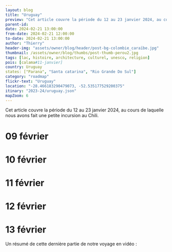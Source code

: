 ```yaml
---
layout: blog
title: "Uruguay"
preview: "Cet article couvre la période du 12 au 23 janvier 2024, au cours de laquelle nous avons fait une petite incursion au Chili."
parent-id:
date: 2024-02-21 13:00:00
from-date: 2024-02-21 12:00:00
to-date: 2024-02-21 13:00:00
author: "Thierry"
header-img: "assets/owner/blog/header/post-bg-colombie_caraïbe.jpg"
thumbnail: /assets/owner/blog/thumbs/post-thumb-perou2.jpg
tags: [lac, histoire, architecture, culturel, unesco, religion]
pois: [calama#11-janvier]
country: Uruguay
states: ["Parana", "Santa catarina", "Rio Grande Do Sul"]
category: "roadmap"
flickr-text: "Uruguay"
location: "-28.466183290479073, -52.535177529200375"
itinary: "2023-24/uruguay.json"
mapZoom: 6
---
```


Cet article couvre la période du 12 au 23 janvier 2024, au cours de laquelle nous avons fait une petite incursion au Chili.


# 09 février



# 10 février



# 11 février




# 12 février




# 13 février




Un résumé de cette dernière partie de notre voyage en vidéo :


